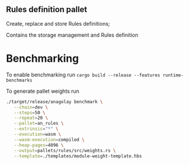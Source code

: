 ## Rules definition pallet

Create, replace and store Rules definitions;

Contains the storage management and Rules definition
# Benchmarking

To enable benchmarking run `cargo build --release --features runtime-benchmarks`

To generate pallet weights run

```sh
./target/release/anagolay benchmark \
   --chain=dev \
   --steps=50 \
   --repeat=20 \
   --pallet=an_rules \
   --extrinsic="*" \
   --execution=wasm \
   --wasm-execution=compiled \
   --heap-pages=4096 \
   --output=pallets/rules/src/weights.rs \
   --template=./templates/module-weight-template.hbs
```
